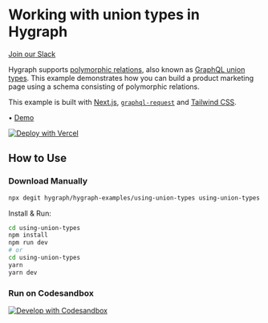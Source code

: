 # Working with union types in Hygraph

[Join our Slack](https://slack.hygraph.com)

Hygraph supports [polymorphic relations](https://hygraph.com/docs/guides/concepts/relations/#union-types-polymorphism), also known as [GraphQL union types](https://graphql.org/learn/schema/#union-types). This example demonstrates how you can build a product marketing page using a schema consisting of polymorphic relations.

This example is built with [Next.js](https://nextjs.org), [`graphql-request`](https://github.com/prisma-labs/graphql-request) and [Tailwind CSS](https://tailwindcss.com).

• [Demo](https://hygraph-using-union-types.vercel.app)

[![Deploy with Vercel](https://vercel.com/button)](https://vercel.com/import/project?template=https://github.com/hygraph/hygraph-examples/tree/master/using-union-types)

## How to Use

### Download Manually

```bash
npx degit hygraph/hygraph-examples/using-union-types using-union-types
```

Install & Run:

```bash
cd using-union-types
npm install
npm run dev
# or
cd using-union-types
yarn
yarn dev
```

### Run on Codesandbox

[![Develop with Codesandbox](https://codesandbox.io/static/img/play-codesandbox.svg)](https://codesandbox.io/s/github/hygraph/hygraph-examples/tree/master/using-union-types)

